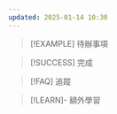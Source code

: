 ```yaml
---
updated: 2025-01-14 10:30
---
```

> [!EXAMPLE] 待辦事項


> [!SUCCESS] 完成

> [!FAQ] 追蹤
>
>

> [!LEARN]- 額外學習
